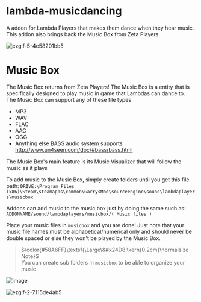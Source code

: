 # lambda-musicdancing

A addon for Lambda Players that makes them dance when they hear music. This addon also brings back the Music Box from Zeta Players

![ezgif-5-4e58201bb5](https://user-images.githubusercontent.com/109770359/206311804-68c157ff-f4fe-4907-9a64-4485208ac120.gif)


# Music Box

The Music Box returns from Zeta Players! The Music Box is a entity that is specifically designed to play music in game that Lambdas can dance to. The Music Box can support any of these file types
- MP3
- WAV
- FLAC
- AAC
- OGG
- Anything else BASS audio system supports http://www.un4seen.com/doc/#bass/bass.html

The Music Box's main feature is its Music Visualizer that will follow the music as it plays

To add music to the Music Box, simply create folders until you get this file path: `DRIVE:\Program Files (x86)\Steam\steamapps\common\GarrysMod\sourceengine\sound\lambdaplayers\musicbox`

Addons can add music to the music box just by doing the same such as: `ADDONNAME/sound/lambdaplayers/musicbox/( Music files )`


Place your music files in `musicbox` and you are done! Just note that your music file names must be alphabetical/numerical only and should never be double spaced or else they won't be played by the Music Box.

> $\color{#58A6FF}\textsf{\Large\&#x24D8;\kern{0.2cm}\normalsize Note}$ <br>
> You can create sub folders in `musicbox` to be able to organize your music

![image](https://user-images.githubusercontent.com/109770359/208526499-d03098c4-874b-410f-8c51-75b5b2bce824.png)


![ezgif-2-7115de4ab5](https://user-images.githubusercontent.com/109770359/208524536-7cf2bbdc-77da-40a2-aaf3-6e976dabc73a.gif)
